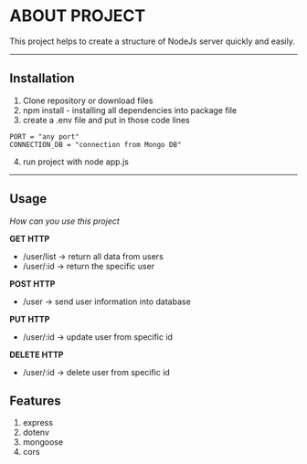 # ABOUT PROJECT
This project helps to create a structure of NodeJs server quickly and easily.

***

## Installation
1. Clone repository or download files
2. npm install - installing all dependencies into package file
3. create a .env file and put in those code lines
```
PORT = "any port"
CONNECTION_DB = "connection from Mongo DB"
```
4. run project with node app.js

***
## Usage

_How can you use this project_

**GET HTTP**

* /user/list -> return all data from users
* /user/:id -> return the specific user

**POST HTTP**

* /user -> send user information into database

**PUT HTTP**

* /user/:id -> update user from specific id

**DELETE HTTP**

* /user/:id -> delete user from specific id


## Features
1. express
2. dotenv
3. mongoose
4. cors